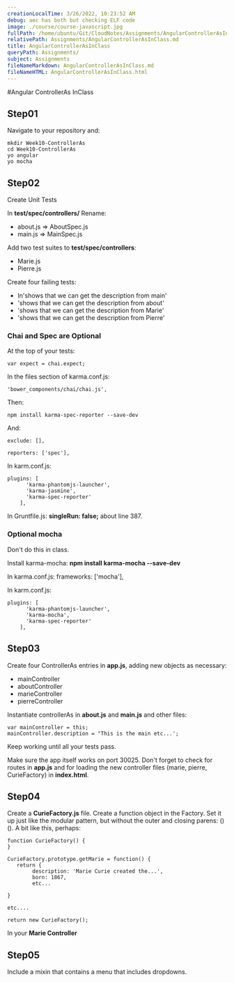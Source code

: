 ```yaml
---
creationLocalTime: 3/26/2022, 10:23:52 AM
debug: aec has both but checking ELF code
image: ./course/course-javascript.jpg
fullPath: /home/ubuntu/Git/CloudNotes/Assignments/AngularControllerAsInClass.md
relativePath: Assignments/AngularControllerAsInClass.md
title: AngularControllerAsInClass
queryPath: Assignments/
subject: Assignments
fileNameMarkdown: AngularControllerAsInClass.md
fileNameHTML: AngularControllerAsInClass.html
---
```



<!-- toc -->
<!-- tocstop -->

#Angular ControllerAs InClass

## Step01

Navigate to your repository and:

```
mkdir Week10-ControllerAs
cd Week10-ControllerAs
yo angular
yo mocha
```

## Step02

Create Unit Tests 

In **test/spec/controllers/** Rename:

- about.js => AboutSpec.js
- main.js => MainSpec.js

Add two test suites to **test/spec/controllers**:

- Marie.js
- Pierre.js

Create four failing tests:

- In'shows that we can get the description from main'
- 'shows that we can get the description from about'
- 'shows that we can get the description from Marie'
- 'shows that we can get the description from Pierre'

### Chai and Spec are Optional

At the top of your tests:

    var expect = chai.expect;

In the files section of karma.conf.js:

    'bower_components/chai/chai.js',    
    
Then:

    npm install karma-spec-reporter --save-dev
    
And: 

```
exclude: [],

reporters: ['spec'],
```

In karm.conf.js: 

```
plugins: [
      'karma-phantomjs-launcher',
      'karma-jasmine',
      'karma-spec-reporter'
    ],

```

In Gruntfile.js: **singleRun: false;** about line 387.


### Optional mocha

Don't do this in class.

Install karma-mocha: **npm install karma-mocha --save-dev**

In karma.conf.js: frameworks: ['mocha'],

In karm.conf.js: 

```
plugins: [
      'karma-phantomjs-launcher',
      'karma-mocha',
      'karma-spec-reporter'
    ],
```


## Step03

Create four ControllerAs entries in **app.js**, adding new objects as necessary:

- mainController
- aboutController
- marieController
- pierreController

Instantiate controllerAs in **about.js** and **main.js** and other files:

    var mainController = this;
    mainController.description = "This is the main etc...';
    
Keep working until all your tests pass. 

Make sure the app itself works on port 30025. Don't forget to check for routes in **app.js** and for loading the new controller files (marie, pierre, CurieFactory) in **index.html**.

## Step04

Create a **CurieFactory.js** file. Create a function object in the Factory. Set it up just like the modular pattern, but without the outer and closing parens: ()(). A bit like this, perhaps:

```
function CurieFactory() {
}

CurieFactory.prototype.getMarie = function() {
   return {
        description: 'Marie Curie created the...',
        born: 1867,
        etc...
        
}

etc....

return new CurieFactory();
```

In your **Marie Controller** 

## Step05

Include a mixin that contains a menu that includes dropdowns.

    